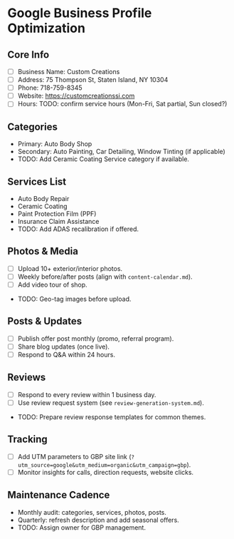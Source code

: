 # Google Business Profile Optimization

## Core Info
- [ ] Business Name: Custom Creations
- [ ] Address: 75 Thompson St, Staten Island, NY 10304
- [ ] Phone: 718-759-8345
- [ ] Website: https://customcreationssi.com
- [ ] Hours: TODO: confirm service hours (Mon-Fri, Sat partial, Sun closed?)

## Categories
- Primary: Auto Body Shop
- Secondary: Auto Painting, Car Detailing, Window Tinting (if applicable)
- TODO: Add Ceramic Coating Service category if available.

## Services List
- Auto Body Repair
- Ceramic Coating
- Paint Protection Film (PPF)
- Insurance Claim Assistance
- TODO: Add ADAS recalibration if offered.

## Photos & Media
- [ ] Upload 10+ exterior/interior photos.
- [ ] Weekly before/after posts (align with `content-calendar.md`).
- [ ] Add video tour of shop.
- TODO: Geo-tag images before upload.

## Posts & Updates
- [ ] Publish offer post monthly (promo, referral program).
- [ ] Share blog updates (once live).
- [ ] Respond to Q&A within 24 hours.

## Reviews
- [ ] Respond to every review within 1 business day.
- [ ] Use review request system (see `review-generation-system.md`).
- TODO: Prepare review response templates for common themes.

## Tracking
- [ ] Add UTM parameters to GBP site link (`?utm_source=google&utm_medium=organic&utm_campaign=gbp`).
- [ ] Monitor insights for calls, direction requests, website clicks.

## Maintenance Cadence
- Monthly audit: categories, services, photos, posts.
- Quarterly: refresh description and add seasonal offers.
- TODO: Assign owner for GBP management.
